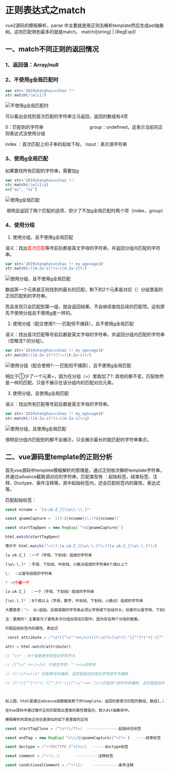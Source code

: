 # 正则表达式之match

  vue2源码的模板解析，parse 中主要就是用正则去解析template然后生成ast抽象树。这则匹配用到最多的就是match。
  match([string] | [RegExp]) 

## 一、match不同正则的返回情况

### 1、返回值：Array/null

### 2、不使用g全局匹配时

```javascript
var str='2019shanghai=nihao !!'
str.match(/\w[i]/)
```

![不使用g全局匹配时](https://img-blog.csdnimg.cn/20190220174717573.png)

可以看出会找到首次匹配的字符串立马返回，返回的数组有4项

0：匹配到的字符串                                     group：undefined，这表示当前的正则表达式没使用分组

index ：首次匹配上的子串的起始下标。 input：表示源字符串

### 3、使用g全局匹配

如果要找所有匹配的字符串，需要加g

```javascript
var str='2019shanghai=nihao !!'
str.match(/\w[i]/g)
=>["ai", "ni"]
```

![使用g全局匹配](https://img-blog.csdnimg.cn/20190220175300545.png)

 很明显返回了两个匹配的选项，但少了不加g全局匹配时两个项（index，group）

### 4、使用分组

1. 使用分组，且不使用g全局匹配

语义：找出<font color="red">首次匹配</font>等号前后都是英文字母的字符串，并返回分组内匹配的字符串。

```javascript
var str='2019shanghai=nihao !! my_age=age18'
str.match(/([A-Za-z]*)(=)[A-Za-z]+/)
```

![使用分组，且不使用g全局匹配](https://img-blog.csdnimg.cn/20190220181958647.png)

数组第一个元素是正则找到的最长的匹配，剩下的2个元素是对应（）分组里面的正则匹配到的字符串。

而且发现只会匹配到第一组，就会返回结果。不会继续查找后续的匹配项。这和原先不使用分组且不使用g是一样的。


2. 使用分组（配合使用?:---匹配但不捕获），且不使用g全局匹配

语义：找出首次匹配等号前后都是英文字母的字符串，并返回分组内匹配的字符串（忽略含?:的分组）。

```javascript
var str='2019shanghai=nihao !! my_age=age18'
str.match(/([A-Za-z]*)(?:=)[A-Za-z]+/)
```

![使用分组（配合使用?:---匹配但不捕获），且不使用g全局匹配](https://img-blog.csdnimg.cn/2019022018283116.png)


相比于①少了一个元素=，因为在分组（=）里面加了?: 其他的都不变，匹配依然是一样的匹配，只是不展示在该分组内的匹配对应元素。


3. 使用分组，且使用g全局匹配

语义：找出所有匹配等号前后都是英文字母的字符串。

```javascript
var str='2019shanghai=nihao !! my_age=age18'
str.match(/([A-Za-z]*)(=)[A-Za-z]+/g)
```

![使用分组，且使用g全局匹配](https://img-blog.csdnimg.cn/20190220181109928.png)

很明显分组内匹配到的都不会展示，只会展示最长的能匹配的字符串集合。

## 二、vue源码里template的正则分析

首先vue源码中templete模板解析的原理是，通过正则依次解析template字符串，并通过advance截取调对应的字符串，匹配类型有 ：起始标签，结束标签、注释、Doctype、条件注释等。其中起始标签内，还会匹配标签内的属性，表达式等。

匹配起始标签：

```javascript
const ncname = '[a-zA-Z_][\\w\\-\\.]*'

const qnameCapture = `((?:${ncname}\\:)?${ncname})`

const startTagOpen = new RegExp(`^<${qnameCapture}`)

html.match(startTagOpen)

等价于 html.match(/^<((?:[a-zA-Z_][\w\-\.]*\:)?[a-zA-Z_][\w\-\.]*)/)

[a-zA-Z_] ：一个（字母、下划线）组成的字符串

[\w\-\.]* ：字母、下划线、中划线、小数点组成的字符串0个或以上个

\:  ：以冒号结尾的字符串

? :0个或一个

[a-zA-Z_]  ：一个（字母、下划线）组成的字符串

[\w\-\.]* ：0个或以上（字母，数字，中划线，下划线，小数点）组成的字符串

大概意思：^<  以<起始，后面紧跟的字符串必须以字母或下划线开头，后面可以是字母，下划线，中划线，小数点组合而成，但最多可以出现一次冒号，且冒号不是在最后。

注：里面的?:主要是为了避免多次分组出现在匹配中，因为存在两个分组的嵌套。

匹配起始标签内的属性，表达式

 const attribute = /^\s*([^\s"'<>\/=]+)(?:\s*(=)\s*(?:"([^"]*)"+|'([^']*)'+|([^\s"'=<>`]+)))?/

attr = html.match(attribute))

// ^\s* --0个或者更多的空白字符开头

// ([^\s"'<>\/=]+) 不是空字符、"'<>/=的符号

// (?:\s*(=)\s* 匹配等号并捕获，且匹配前后的空白字符但不不捕获

// (?:"([^"]*)"+|'([^']*)'+|([^\s"'=<>`]+))匹配非"的字符并捕获，且匹配前后的"但不不捕获 | 匹配非'的字符并捕获，且匹配前后的'但不不捕获 | 匹配非空白字符 " ' = < > 的字符并捕获



如上图，html是通过advance函数截取剩下的template，返回的是首次匹配的数组，数组1,2,3,4,5分别是分组里正则匹配的字符串

在Vue源码中通过循环正则匹配取出里面的属性键值对，放入Ast抽象树中。

模板解析的其他正则也是类似的如下是里面的正则

const startTagClose = /^\s*(\/?)>/  --------------起始闭合标签

const endTag = new RegExp(`^<\\/${qnameCapture}[^>]*>`)   ----结束标签

const doctype = /^<!DOCTYPE [^>]+>/i   -----doctype标签

const comment = /^<!\--/       ----------注释标签

const conditionalComment = /^<!\[/     -----------条件注释
```


​
